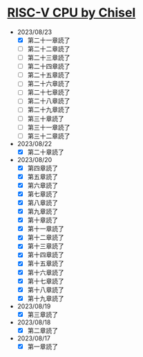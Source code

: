 # [RISC-V CPU by Chisel](https://github.com/diohabara/chisel_riscv)

- 2023/08/23
  - [x] 第二十一章読了
  - [ ] 第二十二章読了
  - [ ] 第二十三章読了
  - [ ] 第二十四章読了
  - [ ] 第二十五章読了
  - [ ] 第二十六章読了
  - [ ] 第二十七章読了
  - [ ] 第二十八章読了
  - [ ] 第二十九章読了
  - [ ] 第三十章読了
  - [ ] 第三十一章読了
  - [ ] 第三十二章読了
- 2023/08/22
  - [x] 第二十章読了
- 2023/08/20
  - [x] 第四章読了
  - [x] 第五章読了
  - [x] 第六章読了
  - [x] 第七章読了
  - [x] 第八章読了
  - [x] 第九章読了
  - [x] 第十章読了
  - [x] 第十一章読了
  - [x] 第十二章読了
  - [x] 第十三章読了
  - [x] 第十四章読了
  - [x] 第十五章読了
  - [x] 第十六章読了
  - [x] 第十七章読了
  - [x] 第十八章読了
  - [x] 第十九章読了
- 2023/08/19
  - [x] 第三章読了
- 2023/08/18
  - [x] 第二章読了
- 2023/08/17
  - [x] 第一章読了
